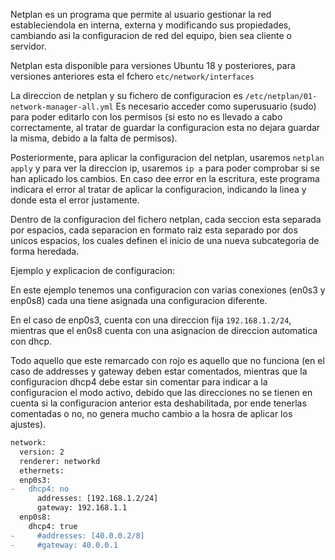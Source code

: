 Netplan es un programa que permite al usuario gestionar la red estableciendola en interna, externa y modificando sus propiedades, cambiando asi la configuracion de red del equipo, bien sea cliente o servidor.

Netplan esta disponible para versiones Ubuntu 18 y posteriores,  para versiones anteriores esta el fchero `etc/network/interfaces`

La direccion de netplan y su fichero de configuracion es `/etc/netplan/01-network-manager-all.yml`
Es necesario acceder como superusuario (sudo) para poder editarlo con los permisos (si esto no es llevado a cabo correctamente, al tratar de guardar la configuracion esta no dejara guardar la misma, debido a la falta de permisos).

Posteriormente, para aplicar la configuracion del netplan, usaremos `netplan apply` y para ver la direccion ip, usaremos `ip a` para poder comprobar si se han aplicado los cambios.
En caso dee error en la escritura, este programa indicara el error al tratar de aplicar la configuracion, indicando la linea y donde esta el error justamente.

Dentro de la configuracion del fichero netplan, cada seccion esta separada por espacios, cada separacion en formato raiz esta separado por dos unicos espacios, los cuales definen el inicio de una nueva subcategoria de forma heredada.

Ejemplo y explicacion de configuracion:

En este ejemplo tenemos una configuracion con varias conexiones (en0s3 y enp0s8) cada una tiene asignada una configuracion diferente.

En el caso de enp0s3, cuenta con una direccion fija `192.168.1.2/24`, mientras que el en0s8 cuenta con una asignacion de direccion automatica con dhcp.

Todo aquello que este remarcado con rojo es aquello que no funciona (en el caso de addresses y gateway deben estar comentados, mientras que la configuracion dhcp4 debe estar sin comentar para indicar a la configuracion el modo activo, debido que las direcciones no se tienen en cuenta si la configuracion anterior esta deshabilitada, por ende tenerlas comentadas o no, no genera mucho cambio a la hosra de aplicar los ajustes).

```diff
network:
  version: 2
  renderer: networkd
  ethernets:
  enp0s3:
-   dhcp4: no
      addresses: [192.168.1.2/24]
      gateway: 192.168.1.1
  enp0s8:
    dhcp4: true
-     #addresses: [40.0.0.2/8]
-     #gateway: 40.0.0.1
```